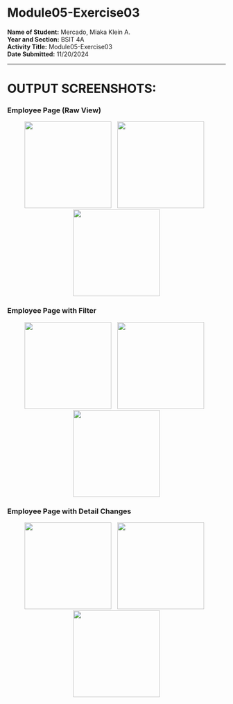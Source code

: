 # Module05-Exercise03

**Name of Student:** Mercado, Miaka Klein A.  
**Year and Section:** BSIT 4A  
**Activity Title:** Module05-Exercise03  
**Date Submitted:** 11/20/2024

---

# OUTPUT SCREENSHOTS:

### Employee Page (Raw View)

<p align="center">
  <img src="https://github.com/user-attachments/assets/d7cce453-21d8-4886-9fe8-c93dade30f4e" width="200" style="margin-right: 10px;" />
  <img src="https://github.com/user-attachments/assets/6db1c6a3-3379-42fc-ad70-27ca8b106bbb" width="200" style="margin-right: 10px;" />
  <img src="https://github.com/user-attachments/assets/41016bbe-d723-41be-ba95-95d337342016" width="200" />
</p>

### Employee Page with Filter

<p align="center">
  <img src="https://github.com/user-attachments/assets/8c68a6dd-63bc-44d4-b5f9-9c5028ffcbee" width="200" style="margin-right: 10px;" />
  <img src="https://github.com/user-attachments/assets/37466329-7332-4362-8cf5-6364e7ab6cb7" width="200" style="margin-right: 10px;" />
  <img src="https://github.com/user-attachments/assets/60c18f0c-48f1-49fe-9762-33ed4fc3981a" width="200" />
</p>

### Employee Page with Detail Changes

<p align="center">
  <img src="https://github.com/user-attachments/assets/42e057ae-a669-4827-ba6d-5e6534bf8e88" width="200" style="margin-right: 10px;" />
  <img src="https://github.com/user-attachments/assets/207c43a2-68ef-4ea4-8ba9-dc2d03c1af06" width="200" style="margin-right: 10px;" />
  <img src="https://github.com/user-attachments/assets/4dc2f985-80d7-4d85-8beb-70ba18cbc457" width="200" />
</p>
